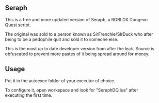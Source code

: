 ## Seraph

This is a free and more updated version of Seraph, a ROBLOX Dungeon Quest script.

The original was sold to a person known as SirFrenchie/SirDuck who after being to be a pedophile quit and sold it to someone else.

This is the most up to date developer version from after the leak. Source is obfuscated to prevent more pastes of it being spread around for money.

## Usage
Put it in the autoexec folder of your executor of choice.

To configure it, open workspace and look for "SeraphDQ.lua" after executing the first time.
